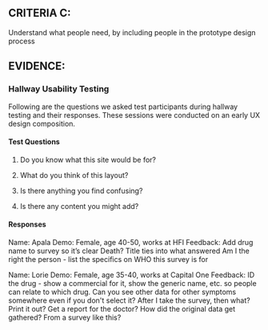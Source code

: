 ## CRITERIA C:
Understand what people need, by including people in the prototype design process

## EVIDENCE:

### Hallway Usability Testing
Following are the questions we asked test participants during hallway testing and their responses.  These sessions were conducted on an early UX design composition.
#### Test Questions
1) Do you know what this site would be for?

2) What do you think of this layout?

3) Is there anything you find confusing?

4) Is there any content you might add?

#### Responses
Name:  Apala
Demo:  Female, age 40-50, works at HFI
Feedback:
Add drug name to survey so it’s clear
Death?
Title ties into what answered
Am I the right the person - list the specifics on WHO this survey is for

Name:  Lorie
Demo:  Female, age 35-40, works at Capital One
Feedback:
ID the drug - show a commercial for it, show the generic name, etc. so people can relate to which drug.
Can you see other data for other symptoms somewhere even if you don't select it?
After I take the survey, then what?  Print it out?  Get a report for the doctor?
How did the original data get gathered?  From a survey like this?
